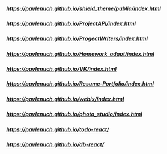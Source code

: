 ##### https://pavlenuch.github.io/shield_theme/public/index.html
##### https://pavlenuch.github.io/ProjectAPI/index.html
##### https://pavlenuch.github.io/ProgectWriters/index.html
##### https://pavlenuch.github.io/Homework_adapt/index.html
##### https://pavlenuch.github.io/VK/index.html
##### https://pavlenuch.github.io/Resume-Portfolio/index.html
##### https://pavlenuch.github.io/webix/index.html
##### https://pavlenuch.github.io/photo_studio/index.html
##### https://pavlenuch.github.io/todo-react/
##### https://pavlenuch.github.io/db-react/
